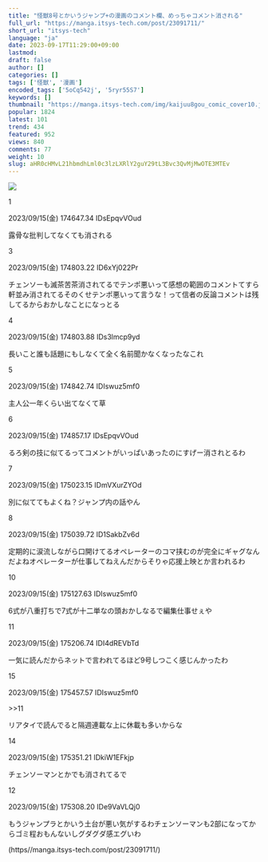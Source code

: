 ```yaml
---
title: "怪獣8号とかいうジャンプ+の漫画のコメント欄、めっちゃコメント消される"
full_url: "https://manga.itsys-tech.com/post/23091711/"
short_url: "itsys-tech"
language: "ja"
date: 2023-09-17T11:29:00+09:00
lastmod: 
draft: false
author: []
categories: []
tags: ['怪獣', '漫画']
encoded_tags: ['5oCq542j', '5ryr55S7']
keywords: []
thumbnail: "https://manga.itsys-tech.com/img/kaijuu8gou_comic_cover10.jpg"
popular: 1824
latest: 101
trend: 434
featured: 952
views: 840
comments: 77
weight: 10
slug: aHR0cHMvL21hbmdhLml0c3lzLXRlY2guY29tL3Bvc3QvMjMwOTE3MTEv
---
```


![](https://manga.itsys-tech.com/img/kaijuu8gou_comic_cover10.jpg)

<div><p class='t_h'>1 <p>2023/09/15(金) 174647.34 IDsEpqvVOud</p></p><p class='t_b'>露骨な批判してなくても消される</p><p class='t_h'>3 <p>2023/09/15(金) 174803.22 ID6xYj022Pr</p></p><p class='t_b'>チェンソーも滅茶苦茶消されてるでテンポ悪いって感想の範囲のコメントてすら軒並み消されてるそのくせテンポ悪いって言うな！って信者の反論コメントは残してるからおかしなことになっとる</p><p class='t_h'>4 <p>2023/09/15(金) 174803.88 IDs3lmcp9yd</p></p><p class='t_b'>長いこと誰も話題にもしなくて全く名前聞かなくなったなこれ</p><p class='t_h'>5 <p>2023/09/15(金) 174842.74 IDIswuz5mf0</p></p><p class='t_b'>主人公一年くらい出てなくて草</p><p class='t_h'>6 <p>2023/09/15(金) 174857.17 IDsEpqvVOud</p></p><p class='t_b'>るろ剣の技に似てるってコメントがいっぱいあったのにすげー消されとるわ</p><p class='t_h'>7 <p>2023/09/15(金) 175023.15 IDmVXurZYOd</p></p><p class='t_b'>別に似ててもよくね？ジャンプ内の話やん</p><p class='t_h'>8 <p>2023/09/15(金) 175039.72 ID1SakbZv6d</p></p><p class='t_b'>定期的に涙流しながら口開けてるオペレーターのコマ挟むのが完全にギャグなんだよねオペレーターが仕事してねえんだからそりゃ応援上映とか言われるわ</p><p class='t_h'>10 <p>2023/09/15(金) 175127.63 IDIswuz5mf0</p></p><p class='t_b'>6式が八重打ちで7式が十二単なの頭おかしなるで編集仕事せぇや</p><p class='t_h'>11 <p>2023/09/15(金) 175206.74 IDI4dREVbTd</p></p><p class='t_b'>一気に読んだからネットで言われてるほど9号しつこく感じんかったわ</p><p class='t_h t_i'>15 <p>2023/09/15(金) 175457.57 IDIswuz5mf0</p></p><p class='t_b t_i'><p class='anchor'>>>11</p>リアタイで読んでると隔週連載な上に休載も多いからな</p><p class='t_h'>14 <p>2023/09/15(金) 175351.21 IDkiW1EFkjp</p></p><p class='t_b'>チェンソーマンとかでも消されてるで</p><p class='t_h'>12 <p>2023/09/15(金) 175308.20 IDe9VaVLQj0</p></p><p class='t_b'>もうジャンプラとかいう土台が悪い気がするわチェンソーマンも2部になってからゴミ程おもんないしグダグダ感エグいわ</p></div>

(https//manga.itsys-tech.com/post/23091711/)

